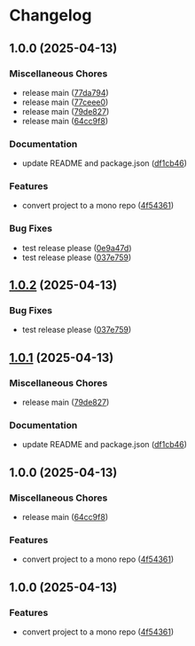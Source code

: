 # Changelog

## 1.0.0 (2025-04-13)


### Miscellaneous Chores

* release main ([77da794](https://github.com/martinrossil/fuix/commit/77da79416f994d1d9e49ac2939e586e80f7c9867))
* release main ([77ceee0](https://github.com/martinrossil/fuix/commit/77ceee0c45d69f5de12c71111d08ae3b190e2f38))
* release main ([79de827](https://github.com/martinrossil/fuix/commit/79de827834e6b4dc33b9bf6d5de7d126b6fb2cb8))
* release main ([64cc9f8](https://github.com/martinrossil/fuix/commit/64cc9f86e4a0e826945fed915c14c0b69e130605))


### Documentation

* update README and package.json ([df1cb46](https://github.com/martinrossil/fuix/commit/df1cb46f9c054636381cc1100a9a00625c0831bc))


### Features

* convert project to a mono repo ([4f54361](https://github.com/martinrossil/fuix/commit/4f543619f16df4c2f820e11421d6306fc91c6d02))


### Bug Fixes

* test release please ([0e9a47d](https://github.com/martinrossil/fuix/commit/0e9a47df75df1c28e1bb6ab1cc322766711e0dd8))
* test release please ([037e759](https://github.com/martinrossil/fuix/commit/037e75999138be755815f74c7c41f9e8cf109133))

## [1.0.2](https://github.com/martinrossil/fuix/compare/fuix-v1.0.1...fuix-v1.0.2) (2025-04-13)


### Bug Fixes

* test release please ([037e759](https://github.com/martinrossil/fuix/commit/037e75999138be755815f74c7c41f9e8cf109133))

## [1.0.1](https://github.com/martinrossil/fuix/compare/fuix-v1.0.0...fuix-v1.0.1) (2025-04-13)


### Miscellaneous Chores

* release main ([79de827](https://github.com/martinrossil/fuix/commit/79de827834e6b4dc33b9bf6d5de7d126b6fb2cb8))


### Documentation

* update README and package.json ([df1cb46](https://github.com/martinrossil/fuix/commit/df1cb46f9c054636381cc1100a9a00625c0831bc))

## 1.0.0 (2025-04-13)


### Miscellaneous Chores

* release main ([64cc9f8](https://github.com/martinrossil/fuix/commit/64cc9f86e4a0e826945fed915c14c0b69e130605))


### Features

* convert project to a mono repo ([4f54361](https://github.com/martinrossil/fuix/commit/4f543619f16df4c2f820e11421d6306fc91c6d02))

## 1.0.0 (2025-04-13)


### Features

* convert project to a mono repo ([4f54361](https://github.com/martinrossil/fuix/commit/4f543619f16df4c2f820e11421d6306fc91c6d02))
